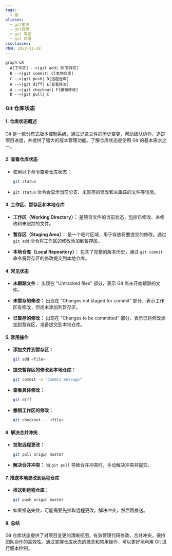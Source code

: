 ```yaml
---
tags:
  - 根
aliases:
  - git笔记
  - git目录
  - git 笔记
  - git 目录
cssclasses: 
时间: 2023-11-28
---
```

```mermaid
graph LR
  A[工作区] -->|git add| B[暂存区]
  B -->|git commit| C[本地仓库]
  C -->|git push| D[远程仓库]
  A -->|git diff| E[查看修改]
  A -->|git checkout| F[撤销修改]
  D -->|git pull| C

```
### Git 仓库状态

#### 1. 仓库状态概述

Git 是一款分布式版本控制系统，通过记录文件的历史变更，帮助团队协作、追踪项目进度，并提供了强大的版本管理功能。了解仓库状态是使用 Git 的基本需求之一。

#### 2. 查看仓库状态

- 使用以下命令查看仓库状态：
  ```bash
  git status
  ```

- `git status` 命令会显示当前分支、未暂存的修改和未跟踪的文件等信息。

#### 3. 工作区、暂存区和本地仓库

- **工作区（Working Directory）：** 是项目文件的当前状态，包括已修改、未修改和未跟踪的文件。

- **暂存区（Staging Area）：** 是一个临时区域，用于存放将要提交的修改。通过 `git add` 命令将工作区的修改添加到暂存区。

- **本地仓库（Local Repository）：** 包含了完整的版本历史，通过 `git commit` 命令将暂存区的修改提交到本地仓库。

#### 4. 常见状态

- **未跟踪文件：** 出现在 "Untracked files" 部分，表示 Git 尚未开始跟踪的文件。

- **未暂存的修改：** 出现在 "Changes not staged for commit" 部分，表示工作区有修改，但尚未添加到暂存区。

- **已暂存的修改：** 出现在 "Changes to be committed" 部分，表示已将修改添加到暂存区，准备提交到本地仓库。

#### 5. 常用操作

- **添加文件到暂存区：**
  ```bash
  git add <file>
  ```

- **提交暂存区的修改到本地仓库：**
  ```bash
  git commit -m "Commit message"
  ```

- **查看具体修改：**
  ```bash
  git diff
  ```

- **撤销工作区的修改：**
  ```bash
  git checkout -- <file>
  ```

#### 6. 解决合并冲突

- **拉取远程更改：**
  ```bash
  git pull origin master
  ```

- **解决合并冲突：** 当 `git pull` 导致合并冲突时，手动解决冲突并提交。

#### 7. 推送本地更改到远程仓库

- **推送到远程仓库：**
  ```bash
  git push origin master
  ```

- 如果推送失败，可能需要先拉取远程更改，解决冲突，然后再推送。

#### 8. 总结

Git 仓库状态提供了对项目变更的清晰视图，有效管理代码修改、合并冲突，保持团队协作的高效性。通过掌握仓库状态的概念和常用操作，可以更好地利用 Git 进行版本控制。